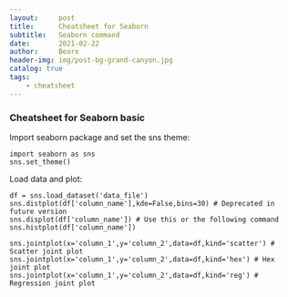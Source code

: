 ```yaml
---
layout:     post
title:      Cheatsheet for Seaborn
subtitle:   Seaborn command
date:       2021-02-22
author:     Bearx
header-img: img/post-bg-grand-canyon.jpg
catalog: true
tags:
    - cheatsheet
---
```


### Cheatsheet for Seaborn basic

Import seaborn package and set the sns theme:
```
import seaborn as sns
sns.set_theme()
```

Load data and plot:
```
df = sns.load_dataset('data_file')
sns.distplot(df['column_name'],kde=False,bins=30) # Deprecated in future version
sns.displot(df['column_name']) # Use this or the following command
sns.histplot(df['column_name'])

sns.jointplot(x='column_1',y='column_2',data=df,kind='scatter') # Scatter joint plot
sns.jointplot(x='column_1',y='column_2',data=df,kind='hex') # Hex joint plot
sns.jointplot(x='column_1',y='column_2',data=df,kind='reg') # Regression joint plot
```
